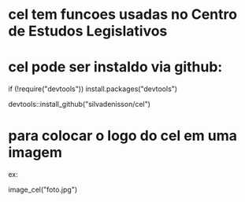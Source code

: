# cel tem funcoes usadas no Centro de Estudos Legislativos

# cel pode ser instaldo via github:

if (!require("devtools")) install.packages("devtools")

devtools::install_github("silvadenisson/cel")

# para colocar o logo do cel em uma imagem

ex:

image_cel("foto.jpg")
